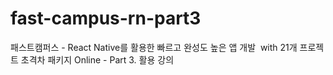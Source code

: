 # fast-campus-rn-part3
패스트캠퍼스 - React Native를 활용한 빠르고 완성도 높은 앱 개발  with 21개 프로젝트 초격차 패키지 Online - Part 3. 활용 강의
